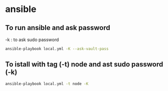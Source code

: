 # ansible


## To run ansible and ask password

-k : to ask sudo password

```bash
ansible-playbook local.yml -K --ask-vault-pass
```

## To istall with tag (-t) node and ast sudo password (-k)

```bash
ansible-playbook local.yml -t node -K
```


